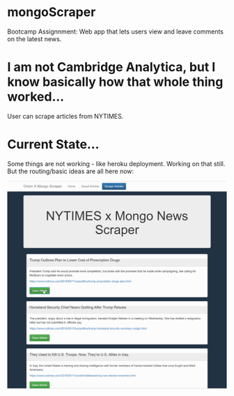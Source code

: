 # mongoScraper
Bootcamp Assignnment: Web app that lets users view and leave comments on the latest news.

# I am not Cambridge Analytica, but I know basically how that whole thing worked...  

  User can scrape articles from NYTIMES.

# Current State...  
Some things are not working - like heroku deployment.  Working on that still.  But the routing/basic ideas are all here now:

![Scraper Demo Gif](Images/img.gif)
